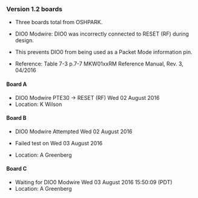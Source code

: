 

### Version 1.2 boards

* Three boards total from OSHPARK.

* DIO0 Modwire: DIO0 was incorrectly connected to RESET (RF) during design.
 * This prevents DIO0 from being used as a Packet Mode information pin.
 * Reference: Table 7-3 p.7-7 MKW01xxRM Reference Manual, Rev. 3, 04/2016

#### Board A

* DIO0 Modwire	PTE30 -> RESET (RF)    Wed 02 August 2016
* Location: K Wilson

#### Board B

* DIO0 Modwire Attempted Wed 02 August 2016
 * Failed test on Wed 03 August 2016

* Location: A Greenberg

#### Board C

* Waiting for DIO0 Modwire Wed 03 August 2016 15:50:09 (PDT)
* Location: A Greenberg


